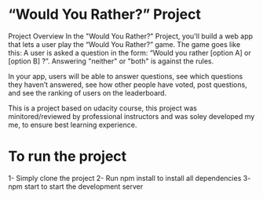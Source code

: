 # “Would You Rather?” Project

Project Overview
In the "Would You Rather?" Project, you'll build a web app that lets a user play the “Would You Rather?” game. The game goes like this: A user is asked a question in the form: “Would you rather [option A] or [option B] ?”. Answering "neither" or "both" is against the rules.

In your app, users will be able to answer questions, see which questions they haven’t answered, see how other people have voted, post questions, and see the ranking of users on the leaderboard.

This is a project based on udacity course, this project was minitored/reviewed by professional instructors
and was soley developed my me, to ensure best learning experience.




# To run the project

1- Simply clone the project
2- Run npm install to install all dependencies
3- npm start to start the development server